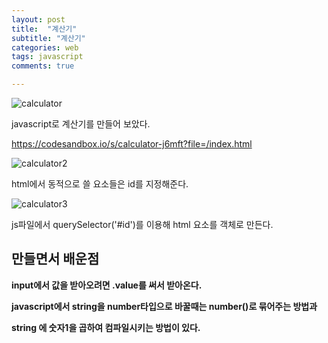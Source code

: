 ```yaml
---
layout: post
title:  "계산기"
subtitle: "계산기"
categories: web
tags: javascript
comments: true

---
```


![calculator](https://user-images.githubusercontent.com/56789064/95230483-ec45f600-083c-11eb-9e6d-0d5a74e886e3.png)

javascript로 계산기를 만들어 보았다.

<a>https://codesandbox.io/s/calculator-j6mft?file=/index.html<a>

![calculator2](https://user-images.githubusercontent.com/56789064/95230583-0d0e4b80-083d-11eb-9547-73a835a622a3.png)

html에서 동적으로 쓸 요소들은 id를 지정해준다.

![calculator3](https://user-images.githubusercontent.com/56789064/95230789-46df5200-083d-11eb-9208-cfd3a530a185.png)

js파일에서 querySelector('#id')를 이용해 html 요소를 객체로 만든다.


만들면서 배운점
---

**input에서 값을 받아오려면 .value를 써서 받아온다.**

**javascript에서 string을 number타입으로 바꿀때는 number()로 묶어주는 방법과**

**string 에 숫자1을 곱하여 컴파일시키는 방법이 있다.**




